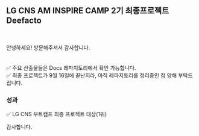 ## LG CNS AM INSPIRE CAMP 2기 최종프로젝트 Deefacto
<br>

안녕하세요! 방문해주셔서 감사합니다. <br><br><br>
✅ 주요 산출물들은 Docs 레파지토리에서 확인 가능합니다. <br>
✅ 최종 프로젝트가 9월 16일에 끝난지라, 아직 레파지토리를 정리중인 점 양해 부탁드립니다.


### 성과

✅ LG CNS 부트캠프 최종 프로젝트 대상(1위)

감사합니다.

<!--

**Here are some ideas to get you started:**

🙋‍♀️ A short introduction - what is your organization all about?
🌈 Contribution guidelines - how can the community get involved?
👩‍💻 Useful resources - where can the community find your docs? Is there anything else the community should know?
🍿 Fun facts - what does your team eat for breakfast?
🧙 Remember, you can do mighty things with the power of [Markdown](https://docs.github.com/github/writing-on-github/getting-started-with-writing-and-formatting-on-github/basic-writing-and-formatting-syntax)
-->
